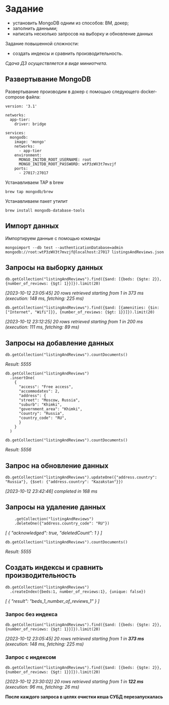# Задание 

- установить MongoDB одним из способов: ВМ, докер;
- заполнить данными;
- написать несколько запросов на выборку и обновление данных

Задание повышенной сложности:
- создать индексы и сравнить производительность.

*Сдача ДЗ осуществляется в виде миниотчета.*

## Развертывание MongoDB
Развертывание производим в докер с помощью следующего docker-compose файла:

```
version: '3.1'

networks:
  app-tier:
    driver: bridge

services:
  mongodb:
    image: 'mongo'
    networks:
      - app-tier
    environment:
      MONGO_INITDB_ROOT_USERNAME: root
      MONGO_INITDB_ROOT_PASSWORD: wtP3zWV3t7mvzjf
    ports:
      - 27017:27017
```

Устанавливаем TAP в brew

```brew tap mongodb/brew```

Устанавливаем пакет утилит

```brew install mongodb-database-tools```

## Импорт данных

Импортируем данные с помощью команды

```mongoimport --db test --authenticationDatabase=admin mongodb://root:wtP3zWV3t7mvzjf@localhost:27017 listingsAndReviews.json```

## Запросы на выборку данных

```db.getCollection("listingAndReviews").find({$and: [{beds: {$gte: 2}}, {number_of_reviews: {$gt: 1}}]}).limit(20)```

*[2023-10-12 23:05:45] 20 rows retrieved starting from 1 in 373 ms (execution: 148 ms, fetching: 225 ms)*

```db.getCollection("listingAndReviews").find({$and: [{amenities: {$in: ["Internet", "Wifi"]}}, {number_of_reviews: {$gt: 1}}]}).limit(20)```

*[2023-10-12 23:12:25] 20 rows retrieved starting from 1 in 200 ms (execution: 111 ms, fetching: 89 ms)*

## Запросы на добавление данных

```db.getCollection("listingAndReviews").countDocuments()```

*Result: 5555*

```
db.getCollection("listingAndReviews")
  .insertOne(
    { 
      "access": "Free access",
      "accommodates": 2,
      "address": {
      "street": "Moscow, Russia",
      "suburb": "Khimki",
      "government_area": "Khimki",
      "country": "Russia",
      "country_code": "RU",
      }
    }
  )
```

```db.getCollection("listingAndReviews").countDocuments()```

*Result: 5556*

## Запрос на обновление данных

```
db.getCollection("listingAndReviews").updateOne({"address.country": "Russia"}, {$set: {"address.country": "Kazakstan"}})
```

*[2023-10-12 23:42:46] completed in 168 ms*

## Запросы на удаление данных

```db
    .getCollection("listingAndReviews")
    .deleteOne({"address.country_code": "RU"})
```

*[
  {
    "acknowledged": true,
    "deletedCount": 1
  }
]*

```db.getCollection("listingAndReviews").countDocuments()```

*Result: 5555*



## Создать индексы и сравнить производительность

```
db.getCollection("listingAndReviews")
  .createIndex({beds:1, number_of_reviews:1}, {unique: false})
```
*[
  {
    "result": "beds_1_number_of_reviews_1"
  }
]*

### Запрос без индекса
```
db.getCollection("listingAndReviews").find({$and: [{beds: {$gte: 2}}, {number_of_reviews: {$gt: 1}}]}).limit(20)
```
*[2023-10-12 23:05:45] 20 rows retrieved starting from 1 in **373 ms** (execution: 148 ms, fetching: 225 ms)*

### Запрос с индексом

```
db.getCollection("listingAndReviews").find({$and: [{beds: {$gte: 2}}, {number_of_reviews: {$gt: 1}}]}).limit(20)
```
*[2023-10-12 23:30:02] 20 rows retrieved starting from 1 in **122 ms** (execution: 96 ms, fetching: 26 ms)*


**После каждого запроса в целях очистки кеша СУБД перезапускалась**